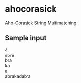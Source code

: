 # ahocorasick
Aho-Corasick String Multimatching

## Sample input
4<br/>
abra<br/>
bra<br/>
ka<br/>
a<br/>
abrakadabra<br/>
